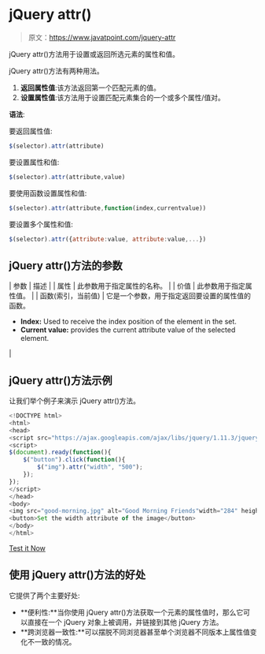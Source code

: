 # jQuery attr()

> 原文：<https://www.javatpoint.com/jquery-attr>

jQuery attr()方法用于设置或返回所选元素的属性和值。

jQuery attr()方法有两种用法。

1.  **返回属性值**:该方法返回第一个匹配元素的值。
2.  **设置属性值**:该方法用于设置匹配元素集合的一个或多个属性/值对。

**语法**:

要返回属性值:

```js
$(selector).attr(attribute)

```

要设置属性和值:

```js
$(selector).attr(attribute,value)

```

要使用函数设置属性和值:

```js
$(selector).attr(attribute,function(index,currentvalue))

```

要设置多个属性和值:

```js
$(selector).attr({attribute:value, attribute:value,...}) 

```

## jQuery attr()方法的参数

| 参数 | 描述 |
| 属性 | 此参数用于指定属性的名称。 |
| 价值 | 此参数用于指定属性值。 |
| 函数(索引，当前值) | 它是一个参数，用于指定返回要设置的属性值的函数。

*   **Index:** Used to receive the index position of the element in the set.
*   **Current value:** provides the current attribute value of the selected element.

 |

## jQuery attr()方法示例

让我们举个例子来演示 jQuery attr()方法。

```js
<!DOCTYPE html>
<html>
<head>
<script src="https://ajax.googleapis.com/ajax/libs/jquery/1.11.3/jquery.min.js"></script>
<script>
$(document).ready(function(){
    $("button").click(function(){
        $("img").attr("width", "500");
    });
});
</script>
</head>
<body>
<img src="good-morning.jpg" alt="Good Morning Friends"width="284" height="213"><br>
<button>Set the width attribute of the image</button>
</body>
</html>

```

[Test it Now](https://www.javatpoint.com/oprweb/test.jsp?filename=jqueryattr1)

## 使用 jQuery attr()方法的好处

它提供了两个主要好处:

*   **便利性:**当你使用 jQuery attr()方法获取一个元素的属性值时，那么它可以直接在一个 jQuery 对象上被调用，并链接到其他 jQuery 方法。
*   **跨浏览器一致性:**可以摆脱不同浏览器甚至单个浏览器不同版本上属性值变化不一致的情况。